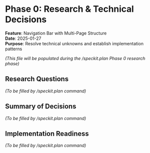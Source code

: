 # Phase 0: Research & Technical Decisions

**Feature**: Navigation Bar with Multi-Page Structure  
**Date**: 2025-01-27  
**Purpose**: Resolve technical unknowns and establish implementation patterns

*(This file will be populated during the /speckit.plan Phase 0 research phase)*

## Research Questions

*(To be filled by /speckit.plan command)*

## Summary of Decisions

*(To be filled by /speckit.plan command)*

## Implementation Readiness

*(To be filled by /speckit.plan command)*


